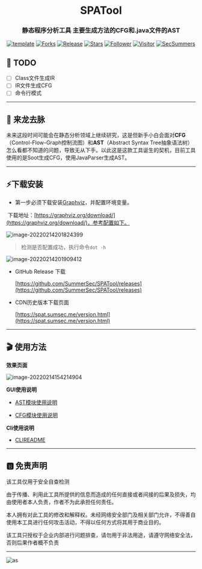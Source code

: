 
<h1 align="center" >SPATool</h1>
<h3 align="center" >静态程序分析工具 主要生成方法的CFG和.java文件的AST</h3>
 <p align="center">
    <a href="https://github.com/SummerSec/SPATool"></a>
    <a href="https://github.com/SummerSec/SPATool"><img alt="template" src="https://img.shields.io/badge/SPATool-green"></a>
    <a href="https://github.com/SummerSec/SPATool"><img alt="Forks" src="https://img.shields.io/github/forks/SummerSec/SPATool"></a>
     <a href="https://github.com/SummerSec/SPATool"><img alt="Release" src="https://img.shields.io/github/release/SummerSec/SPATool.svg"></a>
  <a href="https://github.com/SummerSec/SPATool"><img alt="Stars" src="https://img.shields.io/github/stars/SummerSec/SPATool.svg?style=social&label=Stars"></a>
     <a href="https://github.com/SummerSec"><img alt="Follower" src="https://img.shields.io/github/followers/SummerSec.svg?style=social&label=Follow"></a>
     <a href="https://github.com/SummerSec"><img alt="Visitor" src="https://visitor-badge.laobi.icu/badge?page_id=SummerSec.SPATool"></a>
	<a href="https://twitter.com/SecSummers"><img alt="SecSummers" src="https://img.shields.io/twitter/follow/SecSummers.svg"></a>
	<a xmlns="http://www.w3.org/2000/svg" xmlns:xlink="http://www.w3.org/1999/xlink" xlink:href="https://visitor-badge.laobi.icu"><rect fill="rgba(0,0,0,0)" height="20" width="49.6"/></a>
	<a xmlns="http://www.w3.org/2000/svg" xmlns:xlink="http://www.w3.org/1999/xlink" xlink:href="https://visitor-badge.laobi.icu"><rect fill="rgba(0,0,0,0)" height="20" width="17.0" x="49.6"/></a>
	</p>
  

## 📝 TODO

- [ ] Class文件生成IR
- [ ] IR文件生成CFG
- [ ] 命令行模式

---
## 🐉 来龙去脉

未来这段时间可能会在静态分析领域上继续研究，这是但新手小白会面对**CFG**（Control-Flow-Graph控制流图）和**AST**（Abstract Syntax Tree抽象语法树）怎么看都不知道的问题，导致无从下手。以此这是这款工具诞生的契机，目前工具使用的是Soot生成CFG，使用JavaParser生成AST。



---
## ⚡下载安装

* 第一步必须下载安装[Graphviz](https://graphviz.org/download/)，并配置环境变量。

​	下载地址：[https://graphviz.org/download/](https://graphviz.org/download/)，参考配置如下。

![image-20220214201824399](https://img.sumsec.me/24u1824ec24u1824ec.png)

> 检测是否配置成功，执行命令`dot -h`

![image-20220214201909412](https://img.sumsec.me/9u199ec9u199ec.png)

* GitHub Release 下载

    [https://github.com/SummerSec/SPATool/releases](https://github.com/SummerSec/SPATool/releases)

* CDN历史版本下载页面

    [https://spat.sumsec.me/version.html](https://spat.sumsec.me/version.html)



---
## 🎬 使用方法

**效果页面**

![image-20220214154214904](https://img.sumsec.me/22u4222ec22u4222ec.png)

**GUI使用说明**

* [AST模块使用说明](https://spat.sumsec.me/ASTREADME.html)

* [CFG模块使用说明](https://spat.sumsec.me/CFGREADME.html)

**Cli使用说明**

* [CLIREADME](CLIREADME.md)





----




## 🅱️ 免责声明

该工具仅用于安全自查检测

由于传播、利用此工具所提供的信息而造成的任何直接或者间接的后果及损失，均由使用者本人负责，作者不为此承担任何责任。

本人拥有对此工具的修改和解释权。未经网络安全部门及相关部门允许，不得善自使用本工具进行任何攻击活动，不得以任何方式将其用于商业目的。

该工具只授权于企业内部进行问题排查，请勿用于非法用途，请遵守网络安全法，否则后果作者概不负责

----


![as](https://starchart.cc/SummerSec/SPATool.svg)
